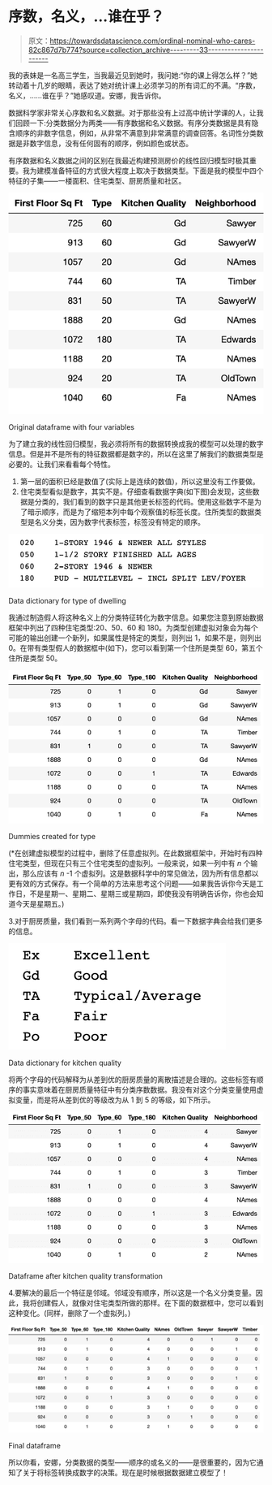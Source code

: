 # 序数，名义，…谁在乎？

> 原文：<https://towardsdatascience.com/ordinal-nominal-who-cares-82c867d7b774?source=collection_archive---------33----------------------->

我的表妹是一名高三学生，当我最近见到她时，我问她:“你的课上得怎么样？”她转动着十几岁的眼睛，表达了她对统计课上必须学习的所有词汇的不满。“序数，名义，……谁在乎？”她感叹道。安娜，我告诉你。

数据科学家非常关心序数和名义数据。对于那些没有上过高中统计学课的人，让我们回顾一下:分类数据分为两类——有序数据和名义数据。有序分类数据是具有隐含顺序的非数字信息，例如，从非常不满意到非常满意的调查回答。名词性分类数据是非数字信息，没有任何固有的顺序，例如颜色或状态。

有序数据和名义数据之间的区别在我最近构建预测房价的线性回归模型时极其重要。我为建模准备特征的方式很大程度上取决于数据类型。下面是我的模型中四个特征的子集——一楼面积、住宅类型、厨房质量和社区。

![](img/4c2bf7a54413127e0f79f48901275fd3.png)

Original dataframe with four variables

为了建立我的线性回归模型，我必须将所有的数据转换成我的模型可以处理的数字信息。但是并不是所有的特征数据都是数字的，所以在这里了解我们的数据类型是必要的。让我们来看看每个特性。

1.  第一层的面积已经是数值了(实际上是连续的数值)，所以这里没有工作要做。
2.  住宅类型看似是数字，其实不是。仔细查看数据字典(如下图)会发现，这些数据是分类的，我们看到的数字只是其他更长标签的代码。使用这些数字不是为了暗示顺序，而是为了缩短本列中每个观察值的标签长度。住所类型的数据类型是名义分类，因为数字代表标签，标签没有特定的顺序。

![](img/c8bca5a7a72aa91d378509b35ab55eb1.png)

Data dictionary for type of dwelling

我通过制造假人将这种名义上的分类特征转化为数字信息。如果您注意到原始数据框架中列出了四种住宅类型:20、50、60 和 180。为类型创建虚拟对象会为每个可能的输出创建一个新列，如果属性是特定的类型，则列出 1，如果不是，则列出 0。在带有类型假人的数据框中(如下)，您可以看到第一个住所是类型 60，第五个住所是类型 50。

![](img/6c9813bf7e51efb0eec5fd322acf4031.png)

Dummies created for type

(*在创建虚拟模型的过程中，删除了任意虚拟列。在此数据框架中，开始时有四种住宅类型，但现在只有三个住宅类型的虚拟列。一般来说，如果一列中有 *n* 个输出，那么应该有 *n* -1 个虚拟列。这是数据科学中的常见做法，因为所有信息都以更有效的方式保存。有一个简单的方法来思考这个问题——如果我告诉你今天是工作日，不是星期一、星期二、星期三或星期四，即使我没有明确告诉你，你也会知道今天是星期五。)

3.对于厨房质量，我们看到一系列两个字母的代码。看一下数据字典会给我们更多的信息。

![](img/9d6dd993b7cfd0ec802627444a78253d.png)

Data dictionary for kitchen quality

将两个字母的代码解释为从差到优的厨房质量的离散描述是合理的。这些标签有顺序的事实意味着在厨房质量特征中有分类序数数据。我没有对这个分类变量使用虚拟变量，而是将从差到优的等级改为从 1 到 5 的等级，如下所示。

![](img/55b406b9d920912ebdc8ffc948d614cd.png)

Dataframe after kitchen quality transformation

4.要解决的最后一个特征是邻域。邻域没有顺序，所以这是一个名义分类变量。因此，我将创建假人，就像对住宅类型所做的那样。在下面的数据框中，您可以看到这种变化。(同样，删除了一个虚拟列。)

![](img/7fca1b57b2ec29a65b0075ab77f0fe4a.png)

Final dataframe

所以你看，安娜，分类数据的类型——顺序的或名义的——是很重要的，因为它通知了关于将标签转换成数字的决策。现在是时候根据数据建立模型了！